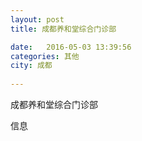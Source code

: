 ```yaml
--- 
layout: post 
title: 成都养和堂综合门诊部

date:   2016-05-03 13:39:56 
categories: 其他  
city: 成都
  
--- 
```

   
成都养和堂综合门诊部

信息

